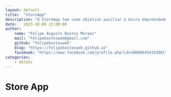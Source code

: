 ```yaml
---
layout: default
title:  "StoreApp"
description: "O StoreApp tem como objetivo auxiliar o micro empreendedor a gerenciar seu negócio desde a idealização até a escala"
date:   2023-10-09 22:00:00
author: 
    name: "Felipe Augusto Bastos Moraes"
    mail: "felipebastosweb@gmail.com"
    github: "felipebastosweb"
    blog: "https://felipebastosweb.github.io"
    facebook: "https://www.facebook.com/profile.php?id=100088454193001"
categories: 
    - delphi
---
```


# Store App
